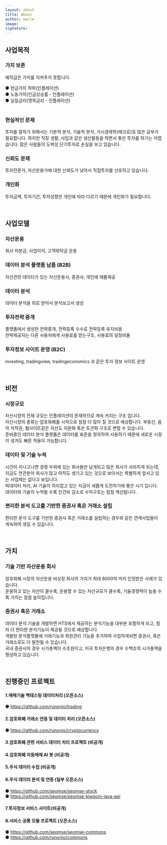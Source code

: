 ```yaml
---
layout: about
title: About 
author: macle
image: 
signature:
---
```


## 사업목적

### 가치 보존
예적금은 가치를 지켜주지 못합니다. 

● 현금가치 하락(인플레이션) <br/>
● 노동가치(인금상승률 - 인플레이션) <br/>
● 실질금리(명목금리 - 인플레이션) <br/> <br/>

### 현실적인 문제
투자를 잘하기 위해서는 기본적 분석, 기술적 분석, 거시경제학(매크로)등 많은 공부가 필요합니다. 하지만 직장 생활, 사업과 같은 생산활동을 하면서 좋은 투자를 하기는 어렵습니다. 많은 사람들이 도박성 단기투자로 손실을 보고 있습니다.<br/>

### 신뢰도 문제
투자전문가, 자산운용가에 대한 신뢰도가 낮아서 직접투자를 선호하고 있습니다. <br/>

### 개인화
투자금액, 투자기간, 투자성향은 개인에 따라 다르기 때문에 개인화가 필요합니다. <br/>

 <br/>

## 사업모델
### 자산운용
회사 자본금, 사업이익, 고객위탁금 운용 <br/>

### 데이터 분석 플랫폼 납품 (B2B)
자산관련 데이터가 있는 자산운용사, 증권사, 개인에 제품제공 <br/>

### 데이터 분석
데이터 분석을 외로 받아서 분석보고서 생성  <br/>
### 투자전략 중개
플랫폼에서 생성한 전략중개, 전략등록 수수료 전략등록 유지비용 <br/>
전략제공자는 다른 사용자에게 사용료를 받는구조, 사용료의 일정비율 <br/>

### 투자정보 사이트 운영 (B2C)
investing, tradingview, tradingeconomics 과 같은 투자 정보 사이트 운영 <br/>

 <br/>

## 비전
### 시장규모
자산시장의 전체 규모는 인플레이션이 존재하므로 계속 커지는 구조 입니다. <br/>
자산시장의 종류는 암호화폐를 시작으로 점점 더 많아 질 것으로 예상합니다. 부동산, 음악 저작권, 웹사이트같은 자산도 지분화 혹은 토큰화 구조로 변할 수 있습니다. <br/>
준비중인 데이터 분석 플랫폼은 데이터를 표준을 정의하여 사용하기 때문에 새로운 시장이 생겨도 빠른 적용이 가능합니다. <br/>

### 데이터 및 기술 누적
시간이 지나고나면 경쟁 우위에 있는 회사들만 남게되고 많은 회사가 사라지게 되는데, 지금도 연관분야 회사가 많고 아직도 생기고 있는 것으로 보아서는 특별하게 앞서고 있는 사업체는 없다고 보입니다.<br/>
빅데이터 처리, AI 기술이 자리잡고 있는 지금이 새롭게 도전하기에 좋은 시기 입니다. <br/>
데이터와 기술이 누적될 수록 인건비 감소로 수익구조는 점점 계선됩니다. <br/>

### 편리한 분석 도고를 기반한 증권사 혹은 거래소 설립
편리한 분석 도구를 기반한 증권사 혹은 거래소를 설립하는 경우와 같은 연계사업들이 계속하여 생길 수 있습니다. <br/>

 <br/>

## 가치
### 기술 기반 자산운용 회사
암호화폐 시장의 자산운용 비상장 회사의 가치가 최대 8000억 까지 인정받은 사례가 있습니다. <br/>
운용하고 있는 자산이 클수록, 운용할 수 있는 자산규모가 클수록, 기술경쟁력이 높을 수록 가치는 점점 높아집니다. <br/>

### 증권사 혹은 거래소
데이터 분석 기술을 개발하면 HTS에서 제공하는 분석기능을 대부분 포함하게 되고, 점차 더 편리한 분석기능이 제공될 것으로 예상합니다. <br/>
개발된 분석플랫폼에 거래기능과 회원관리 기능을 추가하여 사업하게되면 증권사, 혹은 거래소로도 더 발전될 수 있습니다. <br/>
국내 증권사의 경우 시가총액이 수조원이고, 미국 투자은행의 경우 수백조의 시가총액을 형성하고 있습니다. <br/>

<br/>

## 진행중인 프로젝트
#### 1.매매기술 백테스팅 데이터처리 (오픈소스) 
● https://github.com/runonio/trading 
#### 2.암호화폐 거래소 연동 및 데이터 처리 (오픈소스)  
● https://github.com/runonio/cryptocurrency
#### 3.암호화폐 관련 서비스 데이터 처리 프로젝트 (비공개)  
#### 4.암호화폐 자동매매 AI 봇 (비공개)  
#### 5.주식 데이터 수집 (비공개)  
#### 6.주식 데이터 분석 및 연동 (일부 오픈소스)  
● https://github.com/seomse/seomse-stock   <br/>
● https://github.com/seomse/seomse-kiwoom-java-api  
#### 7.투자정보 서비스 사이트(비공개) 
#### 8.서비스 공통 모듈 프로젝트 (오픈소스) 
● https://github.com/seomse/seomse-commons   <br/>
● https://github.com/runonio/commons   
